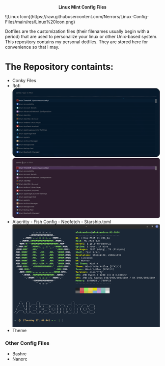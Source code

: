<p align="center">
<strong> Linux Mint Config Files </strong>
</p>
![Linux Icon](https://raw.githubusercontent.com/Nerrors/Linux-Config-Files/main/res/Linux%20Icon.png)

Dotfiles are the customization files (their filenames usually begin with a period) that are used to personalize your linux or other Unix-based system. This repository contains my personal dotfiles. They are stored here for convenience so that I may.

# The Repository containts:

- Conky Files
- Rofi
![Conky Blue](https://github.com/Nerrors/Linux-Config-Files/blob/main/res/Rofi%20Blue.png)
![Conky Purple](https://github.com/Nerrors/Linux-Config-Files/blob/main/res/Rofi%20Purple.png)
- Alacritty - Fish Config - Neofetch - Starship.toml
![Alacritty - Neofetch - Starship](https://raw.githubusercontent.com/Nerrors/Linux-Config-Files/main/res/Alacritty%20-%20Neofetch%20-%20Starship.png)
- Theme


### Other Config Files

- Bashrc
- Nanorc
